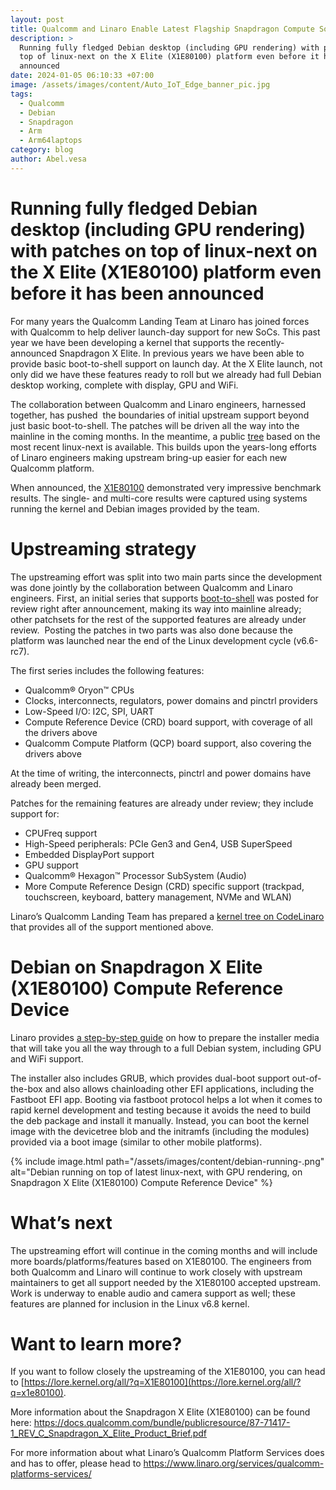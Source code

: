```yaml
---
layout: post
title: Qualcomm and Linaro Enable Latest Flagship Snapdragon Compute SoC
description: >
  Running fully fledged Debian desktop (including GPU rendering) with patches on
  top of linux-next on the X Elite (X1E80100) platform even before it has been
  announced
date: 2024-01-05 06:10:33 +07:00
image: /assets/images/content/Auto_IoT_Edge_banner_pic.jpg
tags:
  - Qualcomm
  - Debian
  - Snapdragon
  - Arm
  - Arm64laptops
category: blog
author: Abel.vesa
---
```

# Running fully fledged Debian desktop (including GPU rendering) with patches on top of linux-next on the X Elite (X1E80100) platform even before it has been announced

For many years the Qualcomm Landing Team at Linaro has joined forces with Qualcomm to help deliver launch-day support for new SoCs. This past year we have been developing a kernel that supports the recently-announced Snapdragon X Elite. In previous years we have been able to provide basic boot-to-shell support on launch day. At the X Elite launch, not only did we have these features ready to roll but we already had full Debian desktop working, complete with display, GPU and WiFi.

The collaboration between Qualcomm and Linaro engineers, harnessed together, has pushed  the boundaries of initial upstream support beyond just basic boot-to-shell. The patches will be driven all the way into the mainline in the coming months. In the meantime, a public [tree](https://git.codelinaro.org/linaro/qcomlt/demos/linux/-/tree/x1e80100) based on the most recent linux-next is available. This builds upon the years-long efforts of Linaro engineers making upstream bring-up easier for each new Qualcomm platform.

When announced, the [X1E80100](https://docs.qualcomm.com/bundle/publicresource/87-71417-1_REV_C_Snapdragon_X_Elite_Product_Brief.pdf) demonstrated very impressive benchmark results. The single- and multi-core results were captured using systems running the kernel and Debian images provided by the team.

# Upstreaming strategy

The upstreaming effort was split into two main parts since the development was done jointly by the collaboration between Qualcomm and Linaro engineers. First, an initial series that supports [boot-to-shell](https://lore.kernel.org/all/?q=x1e80100) was posted for review right after announcement, making its way into mainline already; other patchsets for the rest of the supported features are already under review.  Posting the patches in two parts was also done because the platform was launched near the end of the Linux development cycle (v6.6-rc7). 

The first series includes the following features:

* Qualcomm® Oryon™ CPUs
* Clocks, interconnects, regulators, power domains and pinctrl providers
* Low-Speed I/O: I2C, SPI, UART
* Compute Reference Device (CRD) board support, with coverage of all the drivers above
* Qualcomm Compute Platform (QCP) board support, also covering the drivers above

At the time of writing, the interconnects, pinctrl and power domains have already been merged.

Patches for the remaining features are already under review; they include support for:

* CPUFreq support 
* High-Speed peripherals: PCIe Gen3 and Gen4, USB SuperSpeed
* Embedded DisplayPort support
* GPU support
* Qualcomm® Hexagon™ Processor SubSystem (Audio)
* More Compute Reference Design (CRD) specific support (trackpad, touchscreen, keyboard, battery management, NVMe and WLAN)

Linaro’s Qualcomm Landing Team has prepared a [kernel tree on CodeLinaro](https://git.codelinaro.org/linaro/qcomlt/demos/linux/-/tree/x1e80100) that provides all of the support mentioned above.

# Debian on Snapdragon X Elite (X1E80100) Compute Reference Device

Linaro provides [a step-by-step guide](https://git.codelinaro.org/linaro/qcomlt/demos/debian-12-installer-image) on how to prepare the installer media that will take you all the way through to a full Debian system, including GPU and WiFi support. 

The installer also includes GRUB, which provides dual-boot support out-of-the-box and also allows chainloading other EFI applications, including the Fastboot EFI app. Booting via fastboot protocol helps a lot when it comes to rapid kernel development and testing because it avoids the need to build the deb package and install it manually. Instead, you can boot the kernel image with the devicetree blob and the initramfs (including the modules) provided via a boot image (similar to other mobile platforms).

{% include image.html path="/assets/images/content/debian-running-.png" alt="Debian running on top of latest linux-next, with GPU rendering, on Snapdragon X Elite (X1E80100) Compute Reference Device" %}

# What’s next

The upstreaming effort will continue in the coming months and will include more boards/platforms/features based on X1E80100. The engineers from both Qualcomm and Linaro will continue to work closely with upstream maintainers to get all support needed by the X1E80100 accepted upstream. Work is underway to enable audio and camera support as well; these features are planned for inclusion in the Linux v6.8 kernel.

# Want to learn more?

If you want to follow closely the upstreaming of the X1E80100, you can head to [https://lore.kernel.org/all/?q=X1E80100](https://lore.kernel.org/all/?q=x1e80100).

More information about the Snapdragon X Elite (X1E80100) can be found here: <https://docs.qualcomm.com/bundle/publicresource/87-71417-1_REV_C_Snapdragon_X_Elite_Product_Brief.pdf>

For more information about what Linaro’s Qualcomm Platform Services does and has to offer, please head to <https://www.linaro.org/services/qualcomm-platforms-services/>
